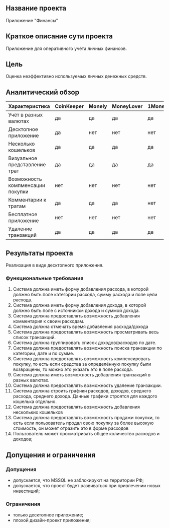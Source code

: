 ## Название проекта
Приложение "Финансы"

## Краткое описание сути проекта
Приложение для оперативного учёта личных финансов.

## Цель
Оценка неэффективно используемых личных денежных средств.

## Аналитический обзор
Характеристика  | CoinKeeper | Monely | MoneyLover | 1Money | Финансы |
----------------|-------|------|----------|-------|----------|
Учёт в разных валютах | да | да | да | да | да |
Десктопное приложение | да | нет | нет | нет | нет | да |
Несколько кошельков | да | да | да | да | да |
Визуальное представление трат | да | да | да | да | да |
Возможность компменсации покупки | нет | нет | нет | нет | да |
Комментарии к тратам | да | да | да | нет | да |
Бесплатное приложение | нет | нет | нет | нет | да |
Удаление транзакций | да | да | да | да | да |

## Результаты проекта
Реализация в виде десктопного приложения.

### Функциональные требования
1. Система должна иметь форму добавления расхода, в которой должно быть поле категории расхода, сумму расхода и поле цели расхода.
2. Система должна иметь форму добавления дохода, в которой должно быть поле с источником дохода и суммой дохода.
3. Система должна предоставлять возможность добавления комментария к своим расходам.
4. Система должна отмечать время добавления расхода/дохода
5. Система должна предоставлять возможность просматривать весь список транзакций.
6. Система должна группировать список доходов/расходов по дате.
7. Система должна предоставлять возможность поиска транзакции по категории, дате и по сумме.
8. Система должна предоставлять возможность компенсировать покупку, то есть если средства за определённую покупку были возвращены, то можно это указать это в поле расхода.
9. Система должна иметь возможность добавления транзакций в разных валютах.
10. Система должна предоставлять возможность удаление транзакции.
11. Система должна строить графики расходов, доходов, среднего расхода, среднего дохода. Данные графики строятся
для каждого кошелька отдельно.
12. Система должна предоставлять возможность добавления нескольких кошельков
13. Система должна предоставлять возможность продажи покупки, то есть если пользователь продал свою покупку за более высокую стоимость, он может отразить это в форме расходов
14. Пользователь может просматривать общее количество расходов и доходов;


## Допущения и ограничения
### Допущения
* допускается, что MSSQL не заблокируют на территории РФ;
* допускается, что проект будет развиваться при привлечении новых инвестиций;

### Ограничения
* только десктопное приложение;
* плохой дизайн-проект приложения;
